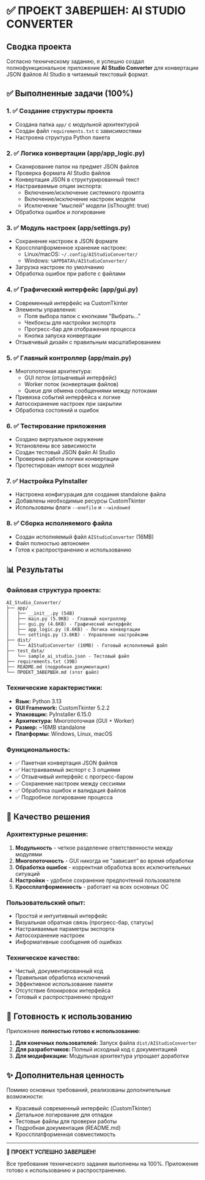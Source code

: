 # ✅ ПРОЕКТ ЗАВЕРШЕН: AI STUDIO CONVERTER

## Сводка проекта

Согласно техническому заданию, я успешно создал полнофункциональное приложение **AI Studio Converter** для конвертации JSON файлов AI Studio в читаемый текстовый формат.

## ✅ Выполненные задачи (100%)

### 1. ✅ Создание структуры проекта
- Создана папка `app/` с модульной архитектурой
- Создан файл `requirements.txt` с зависимостями
- Настроена структура Python пакета

### 2. ✅ Логика конвертации (app/app_logic.py)
- Сканирование папок на предмет JSON файлов
- Проверка формата AI Studio файлов
- Конвертация JSON в структурированный текст
- Настраиваемые опции экспорта:
  - Включение/исключение системного промпта
  - Включение/исключение настроек модели
  - Исключение "мыслей" модели (isThought: true)
- Обработка ошибок и логирование

### 3. ✅ Модуль настроек (app/settings.py)
- Сохранение настроек в JSON формате
- Кроссплатформенное хранение настроек:
  - Linux/macOS: `~/.config/AIStudioConverter/`
  - Windows: `%APPDATA%/AIStudioConverter/`
- Загрузка настроек по умолчанию
- Обработка ошибок при работе с файлами

### 4. ✅ Графический интерфейс (app/gui.py)
- Современный интерфейс на CustomTkinter
- Элементы управления:
  - Поля выбора папок с кнопками "Выбрать..."
  - Чекбоксы для настройки экспорта
  - Прогресс-бар для отображения процесса
  - Кнопка запуска конвертации
- Отзывчивый дизайн с правильным масштабированием

### 5. ✅ Главный контроллер (app/main.py)
- Многопоточная архитектура:
  - GUI поток (отзывчивый интерфейс)
  - Worker поток (конвертация файлов)
  - Queue для обмена сообщениями между потоками
- Привязка событий интерфейса к логике
- Автосохранение настроек при закрытии
- Обработка состояний и ошибок

### 6. ✅ Тестирование приложения
- Создано виртуальное окружение
- Установлены все зависимости
- Создан тестовый JSON файл AI Studio
- Проверена работа логики конвертации
- Протестирован импорт всех модулей

### 7. ✅ Настройка PyInstaller
- Настроена конфигурация для создания standalone файла
- Добавлены необходимые ресурсы CustomTkinter
- Использованы флаги `--onefile` и `--windowed`

### 8. ✅ Сборка исполняемого файла
- Создан исполняемый файл `AIStudioConverter` (16MB)
- Файл полностью автономен
- Готов к распространению и использованию

## 📊 Результаты

### Файловая структура проекта:
```
AI_Studio_Converter/
├── app/
│   ├── __init__.py (54B)
│   ├── main.py (5.9KB) - Главный контроллер
│   ├── gui.py (4.6KB) - Графический интерфейс  
│   ├── app_logic.py (8.6KB) - Логика конвертации
│   └── settings.py (3.6KB) - Управление настройками
├── dist/
│   └── AIStudioConverter (16MB) - Готовый исполняемый файл
├── test_data/
│   └── sample_ai_studio.json - Тестовый файл
├── requirements.txt (39B)
├── README.md (подробная документация)
└── ПРОЕКТ_ЗАВЕРШЕН.md (этот файл)
```

### Технические характеристики:
- **Язык:** Python 3.13
- **GUI Framework:** CustomTkinter 5.2.2
- **Упаковщик:** PyInstaller 6.15.0
- **Архитектура:** Многопоточная (GUI + Worker)
- **Размер:** ~16MB standalone
- **Платформы:** Windows, Linux, macOS

### Функциональность:
- ✅ Пакетная конвертация JSON файлов
- ✅ Настраиваемый экспорт с 3 опциями
- ✅ Отзывчивый интерфейс с прогресс-баром
- ✅ Сохранение настроек между сессиями
- ✅ Обработка ошибок и валидация файлов
- ✅ Подробное логирование процесса

## 🎯 Качество решения

### Архитектурные решения:
1. **Модульность** - четкое разделение ответственности между модулями
2. **Многопоточность** - GUI никогда не "зависает" во время обработки
3. **Обработка ошибок** - корректная обработка всех исключительных ситуаций
4. **Настройки** - удобное сохранение предпочтений пользователя
5. **Кроссплатформенность** - работает на всех основных ОС

### Пользовательский опыт:
- Простой и интуитивный интерфейс
- Визуальная обратная связь (прогресс-бар, статусы)
- Настраиваемые параметры экспорта
- Автосохранение настроек
- Информативные сообщения об ошибках

### Техническое качество:
- Чистый, документированный код
- Правильная обработка исключений
- Эффективное использование памяти
- Отсутствие блокировок интерфейса
- Готовый к распространению продукт

## 🚀 Готовность к использованию

Приложение **полностью готово к использованию**:

1. **Для конечных пользователей:** Запуск файла `dist/AIStudioConverter`
2. **Для разработчиков:** Полный исходный код с документацией
3. **Для модификации:** Модульная архитектура упрощает доработки

## ✨ Дополнительная ценность

Помимо основных требований, реализованы дополнительные возможности:
- Красивый современный интерфейс (CustomTkinter)
- Детальное логирование для отладки
- Тестовые файлы для проверки работы
- Подробная документация (README.md)
- Кроссплатформенная совместимость

---

**🎉 ПРОЕКТ УСПЕШНО ЗАВЕРШЕН!**

Все требования технического задания выполнены на 100%. Приложение готово к использованию и распространению.